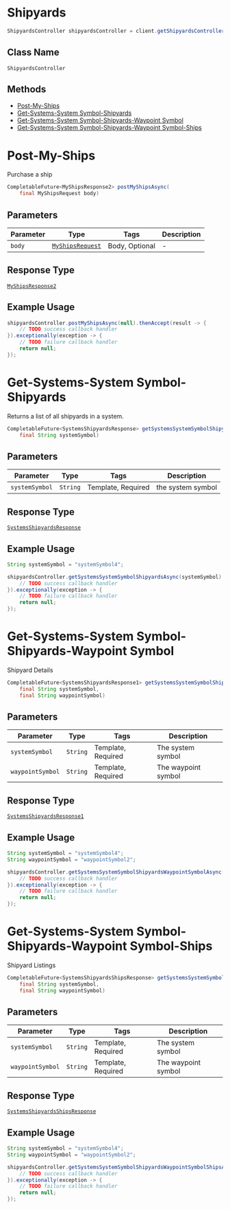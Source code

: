 # Shipyards

```java
ShipyardsController shipyardsController = client.getShipyardsController();
```

## Class Name

`ShipyardsController`

## Methods

* [Post-My-Ships](../../doc/controllers/shipyards.md#post-my-ships)
* [Get-Systems-System Symbol-Shipyards](../../doc/controllers/shipyards.md#get-systems-system-symbol-shipyards)
* [Get-Systems-System Symbol-Shipyards-Waypoint Symbol](../../doc/controllers/shipyards.md#get-systems-system-symbol-shipyards-waypoint-symbol)
* [Get-Systems-System Symbol-Shipyards-Waypoint Symbol-Ships](../../doc/controllers/shipyards.md#get-systems-system-symbol-shipyards-waypoint-symbol-ships)


# Post-My-Ships

Purchase a ship

```java
CompletableFuture<MyShipsResponse2> postMyShipsAsync(
    final MyShipsRequest body)
```

## Parameters

| Parameter | Type | Tags | Description |
|  --- | --- | --- | --- |
| `body` | [`MyShipsRequest`](../../doc/models/my-ships-request.md) | Body, Optional | - |

## Response Type

[`MyShipsResponse2`](../../doc/models/my-ships-response-2.md)

## Example Usage

```java
shipyardsController.postMyShipsAsync(null).thenAccept(result -> {
    // TODO success callback handler
}).exceptionally(exception -> {
    // TODO failure callback handler
    return null;
});
```


# Get-Systems-System Symbol-Shipyards

Returns a list of all shipyards in a system.

```java
CompletableFuture<SystemsShipyardsResponse> getSystemsSystemSymbolShipyardsAsync(
    final String systemSymbol)
```

## Parameters

| Parameter | Type | Tags | Description |
|  --- | --- | --- | --- |
| `systemSymbol` | `String` | Template, Required | the system symbol |

## Response Type

[`SystemsShipyardsResponse`](../../doc/models/systems-shipyards-response.md)

## Example Usage

```java
String systemSymbol = "systemSymbol4";

shipyardsController.getSystemsSystemSymbolShipyardsAsync(systemSymbol).thenAccept(result -> {
    // TODO success callback handler
}).exceptionally(exception -> {
    // TODO failure callback handler
    return null;
});
```


# Get-Systems-System Symbol-Shipyards-Waypoint Symbol

Shipyard Details

```java
CompletableFuture<SystemsShipyardsResponse1> getSystemsSystemSymbolShipyardsWaypointSymbolAsync(
    final String systemSymbol,
    final String waypointSymbol)
```

## Parameters

| Parameter | Type | Tags | Description |
|  --- | --- | --- | --- |
| `systemSymbol` | `String` | Template, Required | The system symbol |
| `waypointSymbol` | `String` | Template, Required | The waypoint symbol |

## Response Type

[`SystemsShipyardsResponse1`](../../doc/models/systems-shipyards-response-1.md)

## Example Usage

```java
String systemSymbol = "systemSymbol4";
String waypointSymbol = "waypointSymbol2";

shipyardsController.getSystemsSystemSymbolShipyardsWaypointSymbolAsync(systemSymbol, waypointSymbol).thenAccept(result -> {
    // TODO success callback handler
}).exceptionally(exception -> {
    // TODO failure callback handler
    return null;
});
```


# Get-Systems-System Symbol-Shipyards-Waypoint Symbol-Ships

Shipyard Listings

```java
CompletableFuture<SystemsShipyardsShipsResponse> getSystemsSystemSymbolShipyardsWaypointSymbolShipsAsync(
    final String systemSymbol,
    final String waypointSymbol)
```

## Parameters

| Parameter | Type | Tags | Description |
|  --- | --- | --- | --- |
| `systemSymbol` | `String` | Template, Required | The system symbol |
| `waypointSymbol` | `String` | Template, Required | The waypoint symbol |

## Response Type

[`SystemsShipyardsShipsResponse`](../../doc/models/systems-shipyards-ships-response.md)

## Example Usage

```java
String systemSymbol = "systemSymbol4";
String waypointSymbol = "waypointSymbol2";

shipyardsController.getSystemsSystemSymbolShipyardsWaypointSymbolShipsAsync(systemSymbol, waypointSymbol).thenAccept(result -> {
    // TODO success callback handler
}).exceptionally(exception -> {
    // TODO failure callback handler
    return null;
});
```

